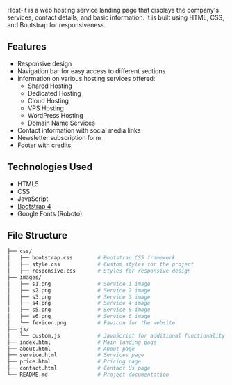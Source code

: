 Host-it is a web hosting service landing page that displays the company's services, contact details, and basic information. It is built using HTML, CSS, and Bootstrap for responsiveness.

## Features

- Responsive design
- Navigation bar for easy access to different sections
- Information on various hosting services offered:
  - Shared Hosting
  - Dedicated Hosting
  - Cloud Hosting
  - VPS Hosting
  - WordPress Hosting
  - Domain Name Services
- Contact information with social media links
- Newsletter subscription form
- Footer with credits

## Technologies Used

- HTML5
- CSS
- JavaScript
- [Bootstrap 4](https://getbootstrap.com/)
- Google Fonts (Roboto)

## File Structure

```bash
├── css/
│   ├── bootstrap.css        # Bootstrap CSS framework
│   ├── style.css            # Custom styles for the project
│   ├── responsive.css       # Styles for responsive design
├── images/
│   ├── s1.png               # Service 1 image
│   ├── s2.png               # Service 2 image
│   ├── s3.png               # Service 3 image
│   ├── s4.png               # Service 4 image
│   ├── s5.png               # Service 5 image
│   ├── s6.png               # Service 6 image
│   └── fevicon.png          # Favicon for the website
├── js/
│   └── custom.js            # JavaScript for additional functionality
├── index.html               # Main landing page
├── about.html               # About page
├── service.html             # Services page
├── price.html               # Pricing page
├── contact.html             # Contact Us page
└── README.md                # Project documentation
